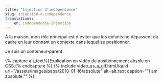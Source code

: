 ```yaml
---
title: "Injection d'indépendance"
slug: injection-d-independance
translations:
    en: independence-injection
---
```


À la maison, mon rôle principal est d'éviter que les enfants ne dépassent du cadre en leur donnant un contexte dans lequel se positionner.

Je suis un conteneur-parent.

{% capture alt_text%}Explication en vidéo du positionnement absolu en CSS.{% endcapture %} {% include video_as_a_gif.html.liquid
url="/assets/images/papa/2018-01-16/absolute"
alt=alt_text
caption="&quot;I am absolute.&quot;"
%}
